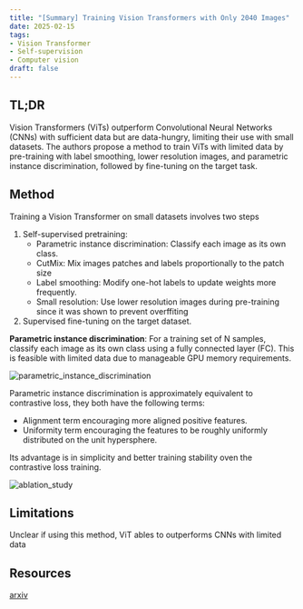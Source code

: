 ```yaml
---
title: "[Summary] Training Vision Transformers with Only 2040 Images"
date: 2025-02-15
tags: 
- Vision Transformer
- Self-supervision
- Computer vision
draft: false 
---
```


## TL;DR 
Vision Transformers (ViTs) outperform Convolutional Neural Networks (CNNs) with sufficient data but are data-hungry, limiting their use with small datasets. The authors propose a method to train ViTs with limited data by pre-training with label smoothing, lower resolution images, and parametric instance discrimination, followed by fine-tuning on the target task.

## Method
Training a Vision Transformer on small datasets involves two steps
1. Self-supervised pretraining:
    - Parametric instance discrimination: Classify each image as its own class.
    - CutMix: Mix images patches and labels proportionally to the patch size
    - Label smoothing: Modify one-hot labels to update weights more frequently.
    - Small resolution: Use lower resolution images during pre-training since it was shown to prevent overffiting
2. Supervised fine-tuning on the target dataset.

**Parametric instance discrimination**: For a training set of N samples, classify each image as its own class using a fully connected layer (FC). This is feasible with limited data due to manageable GPU memory requirements.

![parametric_instance_discrimination](/posts/20250215_training_vision_transformers_with_only_2040_images/parametric_instance_discrimination.png)

Parametric instance discrimination is approximately equivalent to contrastive loss, they both have the following terms:
* Alignment term encouraging more aligned positive features.
* Uniformity term encouraging the features to be roughly uniformly distributed on the unit hypersphere.
  
Its advantage is in simplicity and better training stability oven the contrastive loss training. 

![ablation_study](/posts/20250215_training_vision_transformers_with_only_2040_images/ablation_study.png)

## Limitations
Unclear if using this method, ViT ables to outperforms CNNs with limited data

## Resources
[arxiv](https://arxiv.org/abs/2201.10728)
